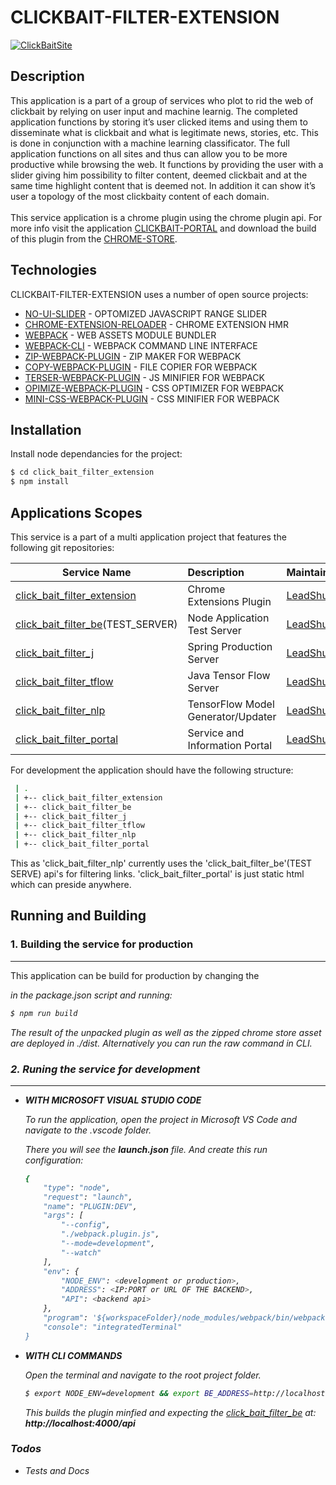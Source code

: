 # CLICKBAIT-FILTER-EXTENSION

[![ClickBaitSite](https://click-bait-filtering-plugin.com/assets/images/icon-128-122x122.png)](https://click-bait-filtering-plugin.com/index.html)

## Description

This application is a part of a group of services who plot to rid the web of clickbait by relying on user input and machine learnig. The completed application functions by storing it’s user clicked items and using them to disseminate what is clickbait and what is legitimate news, stories, etc. This is done in conjunction with a machine learning classificator. The full application functions on all sites and thus can allow you to be more productive while browsing the web. It functions by providing the user with a slider giving him possibility to filter content, deemed clickbait and at the same time highlight content that is deemed not. In addition it can show it’s user a topology of the most clickbaity content of each domain.
</br>
</br>
This service application is a chrome plugin using the chrome plugin api. For more info visit the application [CLICKBAIT-PORTAL] and download the build of this plugin from the [CHROME-STORE].

## Technologies

CLICKBAIT-FILTER-EXTENSION uses a number of open source projects:

  * [NO-UI-SLIDER] - OPTOMIZED JAVASCRIPT RANGE SLIDER
  * [CHROME-EXTENSION-RELOADER] - CHROME EXTENSION HMR
  * [WEBPACK] - WEB ASSETS MODULE BUNDLER
  * [WEBPACK-CLI] - WEBPACK COMMAND LINE INTERFACE
  * [ZIP-WEBPACK-PLUGIN] - ZIP MAKER FOR WEBPACK
  * [COPY-WEBPACK-PLUGIN] - FILE COPIER FOR WEBPACK
  * [TERSER-WEBPACK-PLUGIN] - JS MINIFIER FOR WEBPACK
  * [OPIMIZE-WEBPACK-PLUGIN] - CSS OPTIMIZER FOR WEBPACK
  * [MINI-CSS-WEBPACK-PLUGIN] - CSS MINIFIER FOR WEBPACK

## Installation

Install node dependancies for the project:
```sh
$ cd click_bait_filter_extension
$ npm install
```

## Applications Scopes

This service is a part of a multi application project that features the following git repositories:

| Service Name                                  | Description                         | Maintainer              |
| ----------------------------------------      |:------------------------------------|:------------------------|
| [click_bait_filter_extension]                 | Chrome Extensions Plugin            | [LeadShuriken]          |
| [click_bait_filter_be]\(TEST_SERVER)          | Node Application Test Server        | [LeadShuriken]          |
| [click_bait_filter_j]                         | Spring Production Server            | [LeadShuriken]          |
| [click_bait_filter_tflow]                     | Java Tensor Flow Server             | [LeadShuriken]          |
| [click_bait_filter_nlp]                       | TensorFlow Model Generator/Updater  | [LeadShuriken]          |
| [click_bait_filter_portal]                    | Service and Information Portal      | [LeadShuriken]          |


For development the application should have the following structure:
```sh
 | .
 | +-- click_bait_filter_extension
 | +-- click_bait_filter_be
 | +-- click_bait_filter_j
 | +-- click_bait_filter_tflow
 | +-- click_bait_filter_nlp
 | +-- click_bait_filter_portal
```
This as 'click_bait_filter_nlp' currently uses the 'click_bait_filter_be'(TEST SERVE) api's for filtering links. 'click_bait_filter_portal' is just static html which can preside anywhere.

## Running and Building

### 1. Building the service for production
---
This application can be build for production by changing the <ADDRESS> in the package.json script and running:
```sh
$ npm run build
```
The result of the unpacked plugin as well as the zipped chrome store asset are deployed in ./dist. Alternatively you can run the raw command in CLI.


### 2. Runing the service for development
---

* **WITH MICROSOFT VISUAL STUDIO CODE**

  To run the application, open the project in Microsoft VS Code and navigate to the .vscode folder.
  
  There you will see the **launch.json** file. And create this run configuration:
  
  ```sh
  {
      "type": "node",
      "request": "launch",
      "name": "PLUGIN:DEV",
      "args": [
          "--config",
          "./webpack.plugin.js",
          "--mode=development",
          "--watch"
      ],
      "env": {
          "NODE_ENV": <development or production>,
          "ADDRESS": <IP:PORT or URL OF THE BACKEND>,
          "API": <backend api>
      },
      "program": '${workspaceFolder}/node_modules/webpack/bin/webpack.js",
      "console": "integratedTerminal"
  }
  ```

* **WITH CLI COMMANDS**

  Open the terminal and navigate to the root project folder.

  ```sh
  $ export NODE_ENV=development && export BE_ADDRESS=http://localhost:4000 && export API=api && node_modules/.bin/webpack --config webpack.plugin.js
  ```

  This builds the plugin minfied and expecting the [click_bait_filter_be] at: **http://localhost:4000/api** 

### Todos

 - Tests and Docs

  [NO-UI-SLIDER]: <https://github.com/leongersen/noUiSlider>
  [CHROME-EXTENSION-RELOADER]: <https://github.com/LeadShuriken/webpack-chrome-extension-reloader>
  [WEBPACK]:<https://github.com/webpack/webpack>
  [WEBPACK-CLI]:<https://github.com/webpack/webpack-cli>
  [ZIP-WEBPACK-PLUGIN]:<https://github.com/erikdesjardins/zip-webpack-plugin>
  [COPY-WEBPACK-PLUGIN]:<https://github.com/webpack-contrib/copy-webpack-plugin>
  [TERSER-WEBPACK-PLUGIN]:<https://github.com/webpack-contrib/terser-webpack-plugin>
  [OPIMIZE-WEBPACK-PLUGIN]:<https://github.com/NMFR/optimize-css-assets-webpack-plugin>
  [MINI-CSS-WEBPACK-PLUGIN]:<https://github.com/webpack-contrib/mini-css-extract-plugin>

  [click_bait_filter_extension]: <https://github.com/LeadShuriken/click_bait_filter_extension>
  [click_bait_filter_be]: <https://github.com/LeadShuriken/click_bait_filter_be>
  [click_bait_filter_nlp]: <https://github.com/LeadShuriken/click_bait_filter_nlp>
  [click_bait_filter_portal]: <https://github.com/LeadShuriken/click_bait_filter_portal>
  [click_bait_filter_j]: <https://github.com/LeadShuriken/click_bait_filter_j>
  [click_bait_filter_tflow]: <https://github.com/LeadShuriken/click_bait_filter_tflow>

  [LeadShuriken]: <https://github.com/LeadShuriken>

  [CHROME-STORE]: <https://chrome.google.com/webstore/detail/clickbait-filtering-plugi/mgebfihfmenffogbbjlcljgaedfciogm>
  [CLICKBAIT-PORTAL]: <https://click-bait-filtering-plugin.com>
